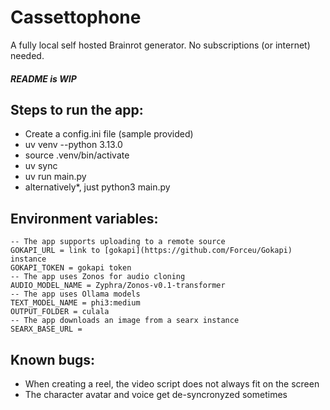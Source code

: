 # Cassettophone
A fully local self hosted Brainrot generator. No subscriptions (or internet) needed.
##### README is WIP
## Steps to run the app:
- Create a config.ini file (sample provided)
- uv venv --python 3.13.0
- source .venv/bin/activate
- uv sync
- uv run main.py
- alternatively*, just python3 main.py


## Environment variables:
```
-- The app supports uploading to a remote source
GOKAPI_URL = link to [gokapi](https://github.com/Forceu/Gokapi) instance
GOKAPI_TOKEN = gokapi token
-- The app uses Zonos for audio cloning
AUDIO_MODEL_NAME = Zyphra/Zonos-v0.1-transformer
-- The app uses Ollama models
TEXT_MODEL_NAME = phi3:medium
OUTPUT_FOLDER = culala
-- The app downloads an image from a searx instance
SEARX_BASE_URL =
```
## Known bugs:
- When creating a reel, the video script does not always fit on the screen
- The character avatar and voice get de-syncronyzed sometimes
